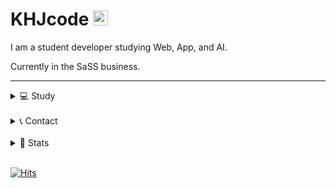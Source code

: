 # KHJcode <img src="https://user-images.githubusercontent.com/1303154/88677602-1635ba80-d120-11ea-84d8-d263ba5fc3c0.gif" width="24px" alt="hi">

I am a student developer studying Web, App, and AI.

Currently in the SaSS business.

---

<details>
<summary>💻 Study</summary>

#### Web
+ HTML, CSS, JavaScript
+ TypeScript
+ React, Next.js
+ Node.js, Express.js, Nest.js
+ Apache, Nginx
+ SQL

#### App
+ Ionic, Capacitor
+ React Native, Expo

#### Etc
+ C
+ Python3
+ Arduino
+ Linux

</details>

<br/>

<details>
<summary>📞 Contact</summary>

<br/>

- to@khjcode.com
- [@khjcode](https://www.instagram.com/khjcode)
- https://open.kakao.com/me/KHJcode

</details>

<br/>

<details>
<summary>🌱 Stats</summary>

<br/>
  
[![KHJcode's github stats](https://github-readme-stats.vercel.app/api?username=KHJcode&show_icons=true&hide_border=false)](https://github.com/KHJcode)
[![Top Langs](https://github-readme-stats.vercel.app/api/top-langs/?username=KHJcode&layout=compact)](https://github.com/KHJcode)

[![Solved.ac
프로필](http://mazassumnida.wtf/api/v2/generate_badge?boj=Kimhj4485)](https://solved.ac/Kimhj4485)
  
</details>

<br/>

[![Hits](https://hits.seeyoufarm.com/api/count/incr/badge.svg?url=https%3A%2F%2Fgithub.com%2Fkhjcode)](https://hits.seeyoufarm.com)
